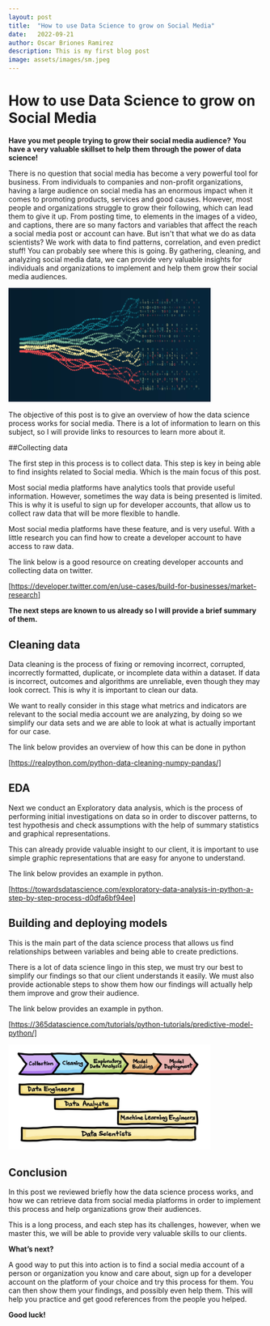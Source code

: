 ```yaml
---
layout: post
title:  "How to use Data Science to grow on Social Media"
date:   2022-09-21
author: Oscar Briones Ramirez
description: This is my first blog post
image: assets/images/sm.jpeg
---
```


# How to use Data Science to grow on Social Media

**Have you met people trying to grow their social media audience?**
**You have a very valuable skillset to help them through the power of data science!**


There is no question that social media has become a very powerful tool for business. From individuals to companies and non-profit organizations, having a large audience on social media has an enormous impact when it comes to promoting products, services and good causes. However, most people and organizations struggle to grow their following, which can lead them to give it up.  From posting time, to elements in the images of a video, and captions, there are so many factors and variables that affect the reach a social media post or account can have. But isn't that what we do as data scientists? We work with data to find patterns, correlation, and even predict stuff! You can probably see where this is going. By gathering, cleaning, and analyzing social media data, we can provide very valuable insights for individuals and organizations to implement and help them grow their social media audiences.

<img src="https://raw.githubusercontent.com/oscarbrionesr/stat386-projects/main/assets/images/ds.png" alt="" style="width:400px;"/>



The objective of this post is to give an overview of how the data science process works for social media. There is a lot of information to learn on this subject, so I will provide links to resources to learn more about it.


##Collecting data

The first step in this process is to collect data. This step is key in being able to find insights related to Social media. Which is the main focus of this post. 

Most social media platforms have analytics tools that provide useful information. However, sometimes the way data is being presented is limited. This is why it is useful to sign up for developer accounts, that allow us to collect raw data that will be more flexible to handle.

Most social media platforms have these feature, and is very useful. With a little research you can find how to create a developer account to have access to raw data.

The link below is a good resource on creating developer accounts and collecting data on twitter.

[https://developer.twitter.com/en/use-cases/build-for-businesses/market-research]



**The next steps are known to us already so I will provide a brief summary of them.**



## Cleaning data

Data cleaning is the process of fixing or removing incorrect, corrupted, incorrectly formatted, duplicate, or incomplete data within a dataset. If data is incorrect, outcomes and algorithms are unreliable, even though they may look correct. This is why it is important to clean our data.

We want to really consider in this stage what metrics and indicators are relevant to the social media account we are analyzing, by doing so we simplify our data sets and we are able to look at what is actually important for our case.

The link below provides an overview of how this can be done in python

[https://realpython.com/python-data-cleaning-numpy-pandas/]


## EDA

Next we conduct an Exploratory data analysis, which is the process of performing initial investigations on data so in order to discover patterns, to test hypothesis and check assumptions with the help of summary statistics and graphical representations.

This can already provide valuable insight to our client, it is important to use simple graphic representations that are easy for anyone to understand.

The link below provides an example in python.

[https://towardsdatascience.com/exploratory-data-analysis-in-python-a-step-by-step-process-d0dfa6bf94ee]



## Building and deploying models

This is the main part of the data science process that allows us find relationships between variables and being able to create predictions.

There is a lot of data science lingo in this step, we must try our best to simplify our findings so that our client understands it easily. We must also provide actionable steps to show them how our findings will actually help them improve and grow their audience.

The link below provides an example in python.

[https://365datascience.com/tutorials/python-tutorials/predictive-model-python/]

<img src="https://raw.githubusercontent.com/oscarbrionesr/stat386-projects/main/assets/images/process.png" alt="" style="width:400px;"/>

## Conclusion

In this post we reviewed briefly how the data science process works, and how we can retrieve data from social media platforms in order to implement this process and help organizations grow their audiences.

This is a long process, and each step has its challenges, however, when we master this, we will be able to provide very valuable skills to our clients.

**What’s next?**

A good way to put this into action is to find a social media account of a person or organization you know and care about, sign up for a developer account on the platform of your choice and try this process for them. You can then show them your findings, and possibly even help them. This will help you practice and get good references from the people you helped.

**Good luck!**
